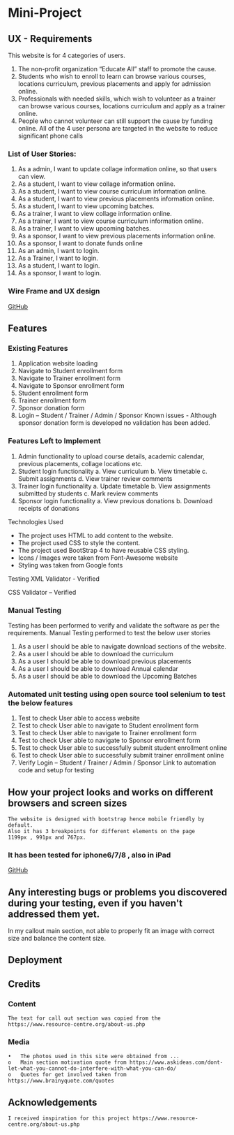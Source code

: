 # Mini-Project
## UX - Requirements
This website is for 4 categories of users.
1.	The non-profit organization “Educate All” staff to promote the cause.
2.	Students who wish to enroll to learn can browse various courses, locations curriculum, previous placements and apply for admission online.
3.	Professionals with needed skills, which wish to volunteer as a trainer can browse various courses, locations curriculum and apply as a trainer online.
4.	People who cannot volunteer can still support the cause by funding online.
All of the 4 user persona are targeted in the website to reduce significant phone calls

### List of User Stories:
1)	As a admin, I want to update collage information online, so that users can view.
2)	As a student, I want to view collage information online.
3)	As a student, I want to view course curriculum information online.
4)	As a student, I want to view previous placements information online.
5)	As a student, I want to view upcoming batches.
6)	As a trainer, I want to view collage information online.
7)	As a trainer, I want to view course curriculum information online.
8)	As a trainer, I want to view upcoming batches.
9)	As a sponsor, I want to view previous placements information online.
10)	As a sponsor, I want to donate funds online
11)	As an admin, I want to login.
12)	As a Trainer, I want to login.
13)	As a student, I want to login.
14)	As a sponsor, I want to login.

### Wire Frame and UX design
[GitHub](https://github.com/baddipudiDebora/Mini-Project/blob/master/Strategy%20plane.docx)


## Features
### Existing Features
1.	Application website loading
2.	Navigate to Student enrollment form
3.	Navigate to Trainer enrollment form
4.	Navigate to Sponsor enrollment form
5.	Student enrollment form
6.	Trainer enrollment form
7.	Sponsor donation form
8.	Login – Student / Trainer / Admin / Sponsor
Known issues - Although sponsor donation form is developed no validation has been added. 
### Features Left to Implement
1.	Admin functionality to upload course details, academic calendar, previous placements, collage locations etc. 
2.	Student login functionality
a.	View curriculum
b.	View timetable 
c.	Submit assignments
d.	View trainer review comments
3.	Trainer login functionality
a.	Update timetable
b.	View assignments submitted by students
c.	Mark review comments 
4.	Sponsor login functionality
a.	View previous donations 
b.	Download receipts of donations

Technologies Used
* The project uses HTML to add content to the website.
* The project used CSS to style the content.
* The project used BootStrap 4  to have reusable CSS styling.
* Icons / Images were taken from Font-Awesome website
* Styling was taken from Google fonts 

Testing
XML Validator  - Verified

CSS Validator – Verified 


### Manual Testing
Testing has been performed to verify and validate the software as per the requirements.
Manual Testing performed to test the below user stories
1.	As a user I should be able to navigate download sections of the website.
2.	As a user I should be able to download the curriculum
3.	As a user I should be able to download previous placements
4.	As a user I should be able to download Annual calendar
5.	As a user I should be able to download the Upcoming Batches
### Automated unit testing using open source tool selenium to test the below features
1.	Test to check User able to access website 
2.	Test to check User able to navigate to Student enrollment form
3.	Test to check User able to navigate to Trainer enrollment form
4.	Test to check User able to navigate to Sponsor enrollment form
5.	Test to check User able to successfully submit student enrollment online
6.	Test to check User able to successfully submit trainer enrollment online
7.	Verify Login – Student / Trainer / Admin / Sponsor
Link to automation code and setup for testing


 
## How your project looks and works on different browsers and screen sizes
    The website is designed with bootstrap hence mobile friendly by default.
    Also it has 3 breakpoints for different elements on the page
    1199px , 991px and 767px.
  ###    It has been tested for iphone6/7/8 , also in iPad
   [GitHub](https://github.com/baddipudiDebora/Mini-Project/blob/master/Screenshots%20of%20mobile%20and%20tab%20testing.docx)


## Any interesting bugs or problems you discovered during your testing, even if you haven't addressed them yet.
In my callout main section, not able to properly fit an image with correct size and balance the content size.
## Deployment



## Credits
### Content
    The text for call out section was copied from the https://www.resource-centre.org/about-us.php
###  Media
    •	The photos used in this site were obtained from ...
    o	Main section motivation quote from https://www.askideas.com/dont-let-what-you-cannot-do-interfere-with-what-you-can-do/
    o	Quotes for get involved taken from https://www.brainyquote.com/quotes
## Acknowledgements
    I received inspiration for this project https://www.resource-centre.org/about-us.php




